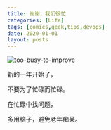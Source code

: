 ```yaml
---
title: 谢谢，我们很忙
categories: [Life]
tags: [comics,geek,tips,devops]
date: 2020-01-01
layout: posts
---
```


![too-busy-to-improve](https://tobyqin.github.io/images/too-busy-to-improve.png)

新的一年开始了，

不要为了忙碌而忙碌。

在忙碌中找问题，

多用脑子，避免老年痴呆。